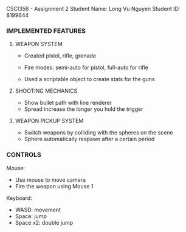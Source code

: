 CSCI356 - Assignment 2
Student Name: Long Vu Nguyen
Student ID: 8199644

### IMPLEMENTED FEATURES

1. WEAPON SYSTEM
   - Created pistol, rifle, grenade
   - Fire modes: semi-auto for pistol, full-auto for rifle


   - Used a scriptable object to create stats for the guns

2. SHOOTING MECHANICS
   - Show bullet path with line renderer
   - Spread increase the longer you hold the trigger

3. WEAPON PICKUP SYSTEM
   - Switch weapons by colliding with the spheres on the scene
   - Sphere automatically respawn after a certain period

### CONTROLS

Mouse:
- Use mouse to move camera
- Fire the weapon using Mouse 1

Keyboard:
- WASD: movement
- Space: jump
- Space x2: double jump
